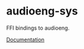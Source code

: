 # audioeng-sys #
FFI bindings to audioeng.

[Documentation](https://retep998.github.io/doc/audioeng-sys/)
